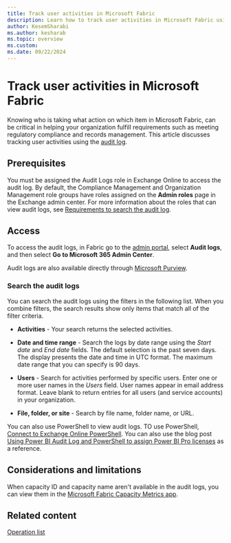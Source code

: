 ```yaml
---
title: Track user activities in Microsoft Fabric
description: Learn how to track user activities in Microsoft Fabric using the audit log.
author: KesemSharabi
ms.author: kesharab
ms.topic: overview
ms.custom:
ms.date: 09/22/2024
---
```


# Track user activities in Microsoft Fabric

Knowing who is taking what action on which item in Microsoft Fabric, can be critical in helping your organization fulfill requirements such as meeting regulatory compliance and records management. This article discusses tracking user activities using the [audit log](/purview/audit-log-activities).

## Prerequisites

You must be assigned the Audit Logs role in Exchange Online to access the audit log. By default, the Compliance Management and Organization Management role groups have roles assigned on the **Admin roles** page in the Exchange admin center. For more information about the roles that can view audit logs, see [Requirements to search the audit log](/purview/audit-search#before-you-search-the-audit-log).

## Access

To access the audit logs, in Fabric go to the [admin portal](../admin/admin-center.md), select **Audit logs**, and then select **Go to Microsoft 365 Admin Center**.

Audit logs are also available directly through [Microsoft Purview](https://compliance.microsoft.com/auditlogsearch).

### Search the audit logs

You can search the audit logs using the filters in the following list. When you combine filters, the search results show only items that match all of the filter criteria.

* **Activities** - Your search returns the selected activities.

* **Date and time range** - Search the logs by date range using the *Start date* and *End date* fields. The default selection is the past seven days. The display presents the date and time in UTC format. The maximum date range that you can specify is 90 days.

* **Users** - Search for activities performed by specific users. Enter one or more user names in the *Users* field. User names appear in email address format. Leave blank to return entries for all users (and service accounts) in your organization.

* **File, folder, or site** - Search by file name, folder name, or URL.

You can also use PowerShell to view audit logs. TO use PowerShell, [Connect to Exchange Online PowerShell](/powershell/exchange/connect-to-exchange-online-powershell). You can also use the blog post [Using Power BI Audit Log and PowerShell to assign Power BI Pro licenses](https://powerbi.microsoft.com/blog/using-power-bi-audit-log-and-powershell-to-assign-power-bi-pro-licenses/) as a reference.

## Considerations and limitations

When capacity ID and capacity name aren't available in the audit logs, you can view them in the [Microsoft Fabric Capacity Metrics app](../enterprise/metrics-app.md).

## Related content

[Operation list](operation-list.md)
